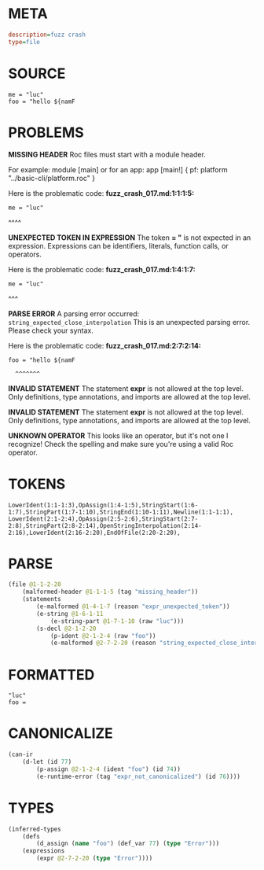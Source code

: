 # META
~~~ini
description=fuzz crash
type=file
~~~
# SOURCE
~~~roc
me = "luc"
foo = "hello ${namF
~~~
# PROBLEMS
**MISSING HEADER**
Roc files must start with a module header.

For example:
        module [main]
or for an app:
        app [main!] { pf: platform "../basic-cli/platform.roc" }

Here is the problematic code:
**fuzz_crash_017.md:1:1:1:5:**
```roc
me = "luc"
```
^^^^


**UNEXPECTED TOKEN IN EXPRESSION**
The token **= "** is not expected in an expression.
Expressions can be identifiers, literals, function calls, or operators.

Here is the problematic code:
**fuzz_crash_017.md:1:4:1:7:**
```roc
me = "luc"
```
   ^^^


**PARSE ERROR**
A parsing error occurred: `string_expected_close_interpolation`
This is an unexpected parsing error. Please check your syntax.

Here is the problematic code:
**fuzz_crash_017.md:2:7:2:14:**
```roc
foo = "hello ${namF
```
      ^^^^^^^


**INVALID STATEMENT**
The statement **expr** is not allowed at the top level.
Only definitions, type annotations, and imports are allowed at the top level.

**INVALID STATEMENT**
The statement **expr** is not allowed at the top level.
Only definitions, type annotations, and imports are allowed at the top level.

**UNKNOWN OPERATOR**
This looks like an operator, but it's not one I recognize!
Check the spelling and make sure you're using a valid Roc operator.

# TOKENS
~~~zig
LowerIdent(1:1-1:3),OpAssign(1:4-1:5),StringStart(1:6-1:7),StringPart(1:7-1:10),StringEnd(1:10-1:11),Newline(1:1-1:1),
LowerIdent(2:1-2:4),OpAssign(2:5-2:6),StringStart(2:7-2:8),StringPart(2:8-2:14),OpenStringInterpolation(2:14-2:16),LowerIdent(2:16-2:20),EndOfFile(2:20-2:20),
~~~
# PARSE
~~~clojure
(file @1-1-2-20
	(malformed-header @1-1-1-5 (tag "missing_header"))
	(statements
		(e-malformed @1-4-1-7 (reason "expr_unexpected_token"))
		(e-string @1-6-1-11
			(e-string-part @1-7-1-10 (raw "luc")))
		(s-decl @2-1-2-20
			(p-ident @2-1-2-4 (raw "foo"))
			(e-malformed @2-7-2-20 (reason "string_expected_close_interpolation")))))
~~~
# FORMATTED
~~~roc
"luc"
foo = 
~~~
# CANONICALIZE
~~~clojure
(can-ir
	(d-let (id 77)
		(p-assign @2-1-2-4 (ident "foo") (id 74))
		(e-runtime-error (tag "expr_not_canonicalized") (id 76))))
~~~
# TYPES
~~~clojure
(inferred-types
	(defs
		(d_assign (name "foo") (def_var 77) (type "Error")))
	(expressions
		(expr @2-7-2-20 (type "Error"))))
~~~
